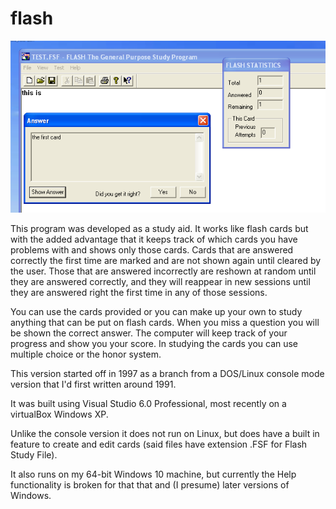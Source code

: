 # flash

![screenshot](docs/assets/images/runOnWindows/showCardAnswer.png?raw=true)

This program was developed as a study aid. It works like flash cards but
with the added advantage that it keeps track of which cards you have
problems with and shows only those cards. Cards that are answered
correctly the first time are marked and are not shown again until
cleared by the user. Those that are answered incorrectly are reshown at
random until they are answered correctly, and they will reappear in new
sessions until they are answered right the first time in any of those
sessions.

You can use the cards provided or you can make up your own to study
anything that can be put on flash cards. When you miss a question you
will be shown the correct answer. The computer will keep track of your
progress and show you your score. In studying the cards you can use
multiple choice or the honor system.

This version started off in 1997 as a branch from a DOS/Linux console mode version
that I'd first written around 1991.

It was built using Visual Studio 6.0 Professional, most recently on a virtualBox Windows XP.

Unlike the console version it does not run on Linux, but does have a built in feature
to create and edit cards (said files have extension .FSF for Flash Study File).

It also runs on my 64-bit Windows 10 machine, but currently the Help functionality is
broken for that that and (I presume) later versions of Windows.


